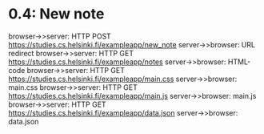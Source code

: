 # 0.4: New note

browser->>server: HTTP POST https://studies.cs.helsinki.fi/exampleapp/new_note
server->>browser: URL redirect
browser->>server: HTTP GET https://studies.cs.helsinki.fi/exampleapp/notes
server->>browser: HTML-code
browser->>server: HTTP GET https://studies.cs.helsinki.fi/exampleapp/main.css
server->>browser: main.css
browser->>server: HTTP GET https://studies.cs.helsinki.fi/exampleapp/main.js
server->>browser: main.js
browser->>server: HTTP GET https://studies.cs.helsinki.fi/exampleapp/data.json
server->>browser: data.json
